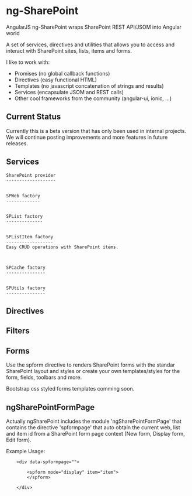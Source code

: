 ng-SharePoint
=============

AngularJS ng-SharePoint wraps SharePoint REST API/JSOM into Angular world

A set of services, directives and utilities that allows you to access and interact with SharePoint sites, lists, items and forms.

I like to work with:
* Promises (no global callback functions)
* Directives (easy functional HTML)
* Templates (no javascript concatenation of strings and results)
* Services (encapsulate JSOM and REST calls)
* Other cool frameworks from the community (angular-ui, ionic, ...)

Current Status
--------------
Currently this is a beta version that has only been used in internal projects. We will continue posting improvements and more features in future releases.



Services
--------

	SharePoint provider
	-------------------


	SPWeb factory
	-------------


	SPList factory
	--------------


	SPListItem factory
	------------------
	Easy CRUD operations with SharePoint items.



	SPCache factory
	---------------


	SPUtils factory
	---------------



Directives
----------



Filters
-------



Forms
-----
Use the spform directive to renders SharePoint forms with the standar SharePoint layout and styles or create your own templates/styles for the form, fields, toolbars and more.

Bootstrap css styled forms templates comming soon.


ngSharePointFormPage
--------------------
Actually ngSharePoint includes the module 'ngSharePointFormPage' that contains the directive 'spformpage' that auto obtain the current web, list and item id from a SharePoint form page context (New form, Display form, Edit form).

Example Usage:

		<div data-spformpage="">

			<spform mode="display" item="item">
			</spform>

		</div>